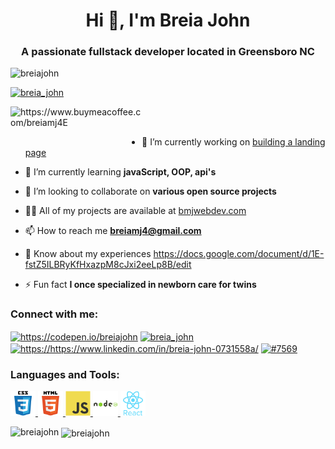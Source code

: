 <h1 align="center">Hi 👋, I'm Breia John</h1>
<h3 align="center">A passionate fullstack developer located in Greensboro NC</h3>

<p align="left"> <img src="https://komarev.com/ghpvc/?username=breiajohn&label=Profile%20views&color=0e75b6&style=flat" alt="breiajohn" /> </p>

<p align="left"> <a href="https://twitter.com/breia_john" target="blank"><img src="https://img.shields.io/twitter/follow/breia_john?logo=twitter&style=for-the-badge" alt="breia_john" /></a> </p>


<p><a href="https://www.buymeacoffee.com/breiamj4E"> <img align="left" src="https://cdn.buymeacoffee.com/buttons/v2/default-yellow.png" height="50" width="210" alt=" https://www.buymeacoffee.com/breiamj4E" /></a></p><br><br>





- 🔭 I’m currently working on [building a landing page](https://codepen.io/breiajohn/pen/rNJMBGL)

- 🌱 I’m currently learning **javaScript, OOP, api's**

- 👯 I’m looking to collaborate on **various open source projects**

- 👨‍💻 All of my projects are available at [bmjwebdev.com](https://bmjwebdev.com)

- 📫 How to reach me **breiamj4@gmail.com**

- 📄 Know about my experiences https://docs.google.com/document/d/1E-fstZ5ILBRyKfHxazpM8cJxi2eeLp8B/edit

- ⚡ Fun fact **I once specialized in newborn care for twins**

<h3 align="left">Connect with me:</h3>
<p align="left">
<a href="https://codepen.io/breiajohn" target="blank"><img align="center" src="https://raw.githubusercontent.com/rahuldkjain/github-profile-readme-generator/master/src/images/icons/Social/codepen.svg" alt="https://codepen.io/breiajohn" height="30" width="40" /></a>
<a href="https://twitter.com/breia_john" target="blank"><img align="center" src="https://raw.githubusercontent.com/rahuldkjain/github-profile-readme-generator/master/src/images/icons/Social/twitter.svg" alt="breia_john" height="30" width="40" /></a>
<a href="https://www.linkedin.com/in/breia-john-0731558a" target="blank"><img align="center" src="https://raw.githubusercontent.com/rahuldkjain/github-profile-readme-generator/master/src/images/icons/Social/linked-in-alt.svg" alt="https://https://www.linkedin.com/in/breia-john-0731558a/" height="30" width="40" /></a>
<a href="https://discord.gg/#7569" target="blank"><img align="center" src="https://raw.githubusercontent.com/rahuldkjain/github-profile-readme-generator/master/src/images/icons/Social/discord.svg" alt="#7569" height="30" width="40" /></a>
</p>

<h3 align="left">Languages and Tools:</h3>
<p align="left"> <a href="https://www.w3schools.com/css/" target="_blank" rel="noreferrer"> <img src="https://raw.githubusercontent.com/devicons/devicon/master/icons/css3/css3-original-wordmark.svg" alt="css3" width="40" height="40"/> </a> <a href="https://www.w3.org/html/" target="_blank" rel="noreferrer"> <img src="https://raw.githubusercontent.com/devicons/devicon/master/icons/html5/html5-original-wordmark.svg" alt="html5" width="40" height="40"/> </a> <a href="https://developer.mozilla.org/en-US/docs/Web/JavaScript" target="_blank" rel="noreferrer"> <img src="https://raw.githubusercontent.com/devicons/devicon/master/icons/javascript/javascript-original.svg" alt="javascript" width="40" height="40"/> </a> <a href="https://nodejs.org" target="_blank" rel="noreferrer"> <img src="https://raw.githubusercontent.com/devicons/devicon/master/icons/nodejs/nodejs-original-wordmark.svg" alt="nodejs" width="40" height="40"/> </a> <a href="https://reactjs.org/" target="_blank" rel="noreferrer"> <img src="https://raw.githubusercontent.com/devicons/devicon/master/icons/react/react-original-wordmark.svg" alt="react" width="40" height="40"/> </a> </p>


<p><img align="left" src="https://github-readme-stats.vercel.app/api/top-langs?username=breiajohn&show_icons=true&locale=en&layout=compact" alt="breiajohn" /></p>

<p>&nbsp;<img align="center" src="https://github-readme-stats.vercel.app/api?username=breiajohn&show_icons=true&locale=en" alt="breiajohn" /></p>
